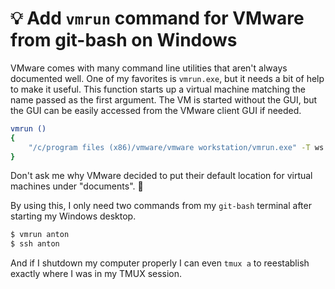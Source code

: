 # 💡 Add `vmrun` command for VMware from git-bash on Windows

VMware comes with many command line utilities that aren't always documented well. One of my favorites is `vmrun.exe`, but it needs a bit of help to make it useful. This function starts up a virtual machine matching the name passed as the first argument. The VM is started without the GUI, but the GUI can be easily accessed from the VMware client GUI if needed.

```sh
vmrun ()
{
    "/c/program files (x86)/vmware/vmware workstation/vmrun.exe" -T ws start "$HOME/documents/virtual machines/$1/$1.vmx" nogui
}
```

Don't ask me why VMware decided to put their default location for virtual machines under "documents". 🤦

By using this, I only need two commands from my `git-bash` terminal after starting my Windows desktop.

```sh
$ vmrun anton
$ ssh anton
```

And if I shutdown my computer properly I can even `tmux a` to reestablish exactly where I was in my TMUX session.
